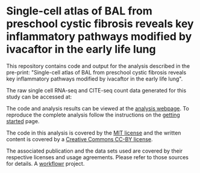 # Single-cell atlas of BAL from preschool cystic fibrosis reveals key inflammatory pathways modified by ivacaftor in the early life lung

This repository contains code and output for the analysis described in the pre-print: "Single-cell atlas of BAL from preschool cystic fibrosis reveals key inflammatory pathways modified by ivacaftor in the early life lung".

The raw single cell RNA-seq and CITE-seq count data generated for this study can be accessed at:

The code and analysis results can be viewed at the [analysis webpage](https://oshlacklab.com/paediatric-cf-inflammation-citeseq/index.html). To reproduce the complete analysis follow the instructions on the [getting started]() page.

The code in this analysis is covered by the [MIT license]() and the written content is covered by a [Creative Commons CC-BY license]().

The associated publication and the data sets used are covered by their respective licenses and usage agreements. Please refer to those sources for details.
A [workflowr][] project.

[workflowr]: https://github.com/workflowr/workflowr
